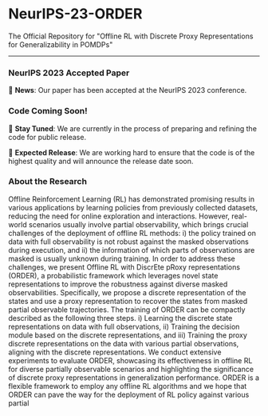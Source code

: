 # NeurIPS-23-ORDER
The Official Repository for "Offline RL with Discrete Proxy Representations for Generalizability in POMDPs"

---

### NeurIPS 2023 Accepted Paper

🎉 **News**: Our paper has been accepted at the NeurIPS 2023 conference.

### Code Coming Soon!

🚀 **Stay Tuned**: We are currently in the process of preparing and refining the code for public release. 

📅 **Expected Release**: We are working hard to ensure that the code is of the highest quality and will announce the release date soon. 

### About the Research

Offline Reinforcement Learning (RL) has demonstrated promising results in various applications by learning policies from previously collected datasets, reducing the need for online exploration and interactions. However, real-world scenarios usually involve partial observability, which brings crucial challenges of the deployment of offline RL methods: i) the policy trained on data with full observability is not robust against the masked observations during execution, and ii) the information of which parts of observations are masked is usually unknown during training. In order to address these challenges, we present Offline RL with DiscrEte pRoxy representations (ORDER), a probabilistic framework which leverages novel state representations to improve the robustness against diverse masked observabilities. Specifically, we propose a discrete representation of the states and use a proxy representation to recover the states from masked partial observable trajectories. The training of ORDER can be compactly described as the following three steps. i) Learning the discrete state representations on data with full observations, ii) Training the decision module based on the discrete representations, and iii) Training the proxy discrete representations on the data with various partial observations, aligning with the discrete representations. We conduct extensive experiments to evaluate ORDER, showcasing its effectiveness in offline RL for diverse partially observable scenarios and highlighting the significance of discrete proxy representations in  generalization performance.
ORDER is a flexible framework to employ any offline RL algorithms and we hope that ORDER can pave the way for the deployment of RL policy against various partial 

